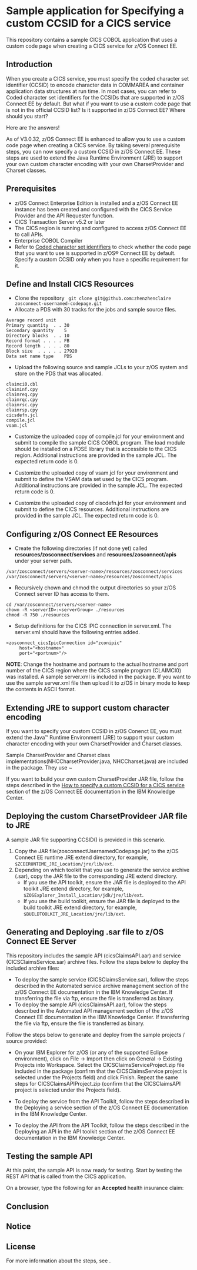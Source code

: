# Sample application for Specifying a custom CCSID for a CICS service

This repository contains a sample CICS COBOL application that uses a custom code page when creating a CICS service for z/OS Connect EE. 

## Introduction
When you create a CICS service, you must specify the coded character set identifier (CCSID) to encode character data in COMMAREA and container application data structures at run time. In most cases, you can refer to Coded character set identifiers for the CCSIDs that are supported in z/OS Connect EE by default. But what if you want to use a custom code page that is not in the official CCSID list? Is it supported in z/OS Connect EE? Where should you start?

Here are the answers!

As of V3.0.32, z/OS Connect EE is enhanced to allow you to use a custom code page when creating a CICS service. By taking several prerequisite steps, you can now specify a custom CCSID in z/OS Connect EE. These steps are used to extend the Java Runtime Environment (JRE) to support your own custom character encoding with your own CharsetProvider and Charset classes.

## Prerequisites
- z/OS Connect Enterprise Edition is installed and a z/OS Connect EE instance has been created and configured with the CICS Service Provider and the API Requester function.
- CICS Transaction Server v5.2 or later
- The CICS region is running and configured to access z/OS Connect EE to call APIs.
- Enterprise COBOL Compiler
- Refer to [Coded character set identifiers](https://www-03preprod.ibm.com/support/knowledgecenter/SS4SVW_E29022/designing/ccsid_list.html) to check whether the code page that you want to use is supported in z/OS® Connect EE by default. Specify a custom CCSID only when you have a specific requirement for it.

## Define and Install CICS Resources 
- Clone the repository ``` git clone git@github.com:zhenzhenclaire zosconnect-usernamed-codepage.git```
- Allocate a PDS with 30 tracks for the jobs and sample source files.
```
Average record unit
Primary quantity  . . 30
Secondary quantity    5
Directory blocks  . . 10
Record format . . . . FB
Record length . . . . 80
Block size  . . . . . 27920
Data set name type    PDS
```

- Upload the following source and sample JCLs to your z/OS system and store on the PDS that was allocated.
```
claimci0.cbl
claiminf.cpy
claimreq.cpy
claimrqc.cpy
claimrsc.cpy
claimrsp.cpy
cicsdefn.jcl
compile.jcl
vsam.jcl
```

- Customize the uploaded copy of compile.jcl for your environment and submit to compile the sample CICS COBOL program. The load module should be installed on a PDSE library that is accessible to the CICS region. Additional instructions are provided in the sample JCL. The expected return code is 0.

- Customize the uploaded copy of vsam.jcl for your environment and submit to define the VSAM data set used by the CICS program. Additional instructions are provided in the sample JCL. The expected return code is 0.

- Customize the uploaded copy of ciscdefn.jcl for your environment and submit to define the CICS resources. Additional instructions are provided in the sample JCL. The expected return code is 0.

## Configuring z/OS Connect EE Resources
- Create the following directories (if not done yet) called **resources/zosconnect/services** and **resources/zosconnect/apis** under your server path.

```shell
/var/zosconnect/servers/<server-name>/resources/zosconnect/services
/var/zosconnect/servers/<server-name>/resources/zosconnect/apis
```

- Recursively chown and chmod the output directories so your z/OS Connect server ID has access to them.
```shell
cd /var/zosconnect/servers/<server-name>
chown -R <serverID>:<serverGroup> ./resources
chmod -R 750 ./resources
```

- Setup definitions for the CICS IPIC connection in server.xml. The server.xml should have the following entries added.
```shell
<zosconnect_cicsIpicConnection id="zconipic"
	 host="<hostname>"
	 port="<portnum>"/>
```

**NOTE**: Change the hostname and portnum to the actual hostname and port number of the CICS region where the CICS sample program (CLAIMCI0) was installed. A sample server.xml is included in the package. If you want to use the sample server.xml file then upload it to z/OS in binary mode to keep the contents in ASCII format.

## Extending JRE to support custom character encoding
If you want to specify your custom CCSID in z/OS Conenct EE, you must extend the Java™ Runtime Environment (JRE) to support your custom character encoding with your own CharsetProvider and Charset classes. 

Sample CharsetProvider and Charset class implementations(NHCCharsetProvider.java, NHCCharset.java) are included in the package. They use ~

If you want to build your own custom CharsetProvider JAR file, follow the steps described in the [How to specify a custom CCSID for a CICS service](https://www-03preprod.ibm.com/support/knowledgecenter/SS4SVW_E29022/designing/specify_custom_ccsid.html) section of the z/OS Connect EE documentation in the IBM Knowledge Center. 

## Deploying the custom CharsetProvideer JAR file to JRE
A sample JAR file supporting CCSID() is provided in this scenario. 
1. Copy the JAR file(zosconnectUsernamedCodepage.jar) to the z/OS Connect EE runtime JRE extend directory, for example, ```$ZCEERUNTIME_JRE_Location/jre/lib/ext```.
2. Depending on which toolkit that you use to generate the service archive (.sar), copy the JAR file to the corresponding JRE extend directory.
    - If you use the API toolkit, ensure the JAR file is deployed to the API toolkit JRE extend directory, for example, `$ZOSExplorer_Install_Location/jdk/jre/lib/ext`.
    - If you use the build toolkit, ensure the JAR file is deployed to the build toolkit JRE extend directory, for example, `$BUILDTOOLKIT_JRE_Location/jre/lib/ext`.

## Generating and Deploying .sar file to z/OS Connect EE Server
This repository includes the sample API (cicsClaimsAPI.aar) and service (CICSClaimsService.sar) archive files.
Follow the steps below to deploy the included archive files:
- To deploy the sample service (CICSClaimsService.sar), follow the steps described in the Automated service archive management section of the z/OS Connect EE documentation in the IBM Knowledge Center. If transferring the file via ftp, ensure the file is transferred as binary.
- To deploy the sample API (cicsClaimsAPI.aar), follow the steps described in the Automated API management section of the z/OS Connect EE documentation in the IBM Knowledge Center. If transferring the file via ftp, ensure the file is transferred as binary.

Follow the steps below to generate and deploy from the sample projects / source provided:
- On your IBM Explorer for z/OS (or any of the supported Eclipse environment), click on File -> Import then click on General -> Existing Projects into Workspace. Select the CICSClaimsServiceProject.zip file included in the package (confirm that the CICSClaimsService project is selected under the Projects field) and click Finish. Repeat the same steps for CICSClaimsAPIProject.zip (confirm that the CICSClaimsAPI project is selected under the Projects field).

- To deploy the service from the API Toolkit, follow the steps described in the Deploying a service section of the z/OS Connect EE documentation in the IBM Knowledge Center.

- To deploy the API from the API Toolkit, follow the steps described in the Deploying an API in the API toolkit section of the z/OS Connect EE documentation in the IBM Knowledge Center.


## Testing the sample API
At this point, the sample API is now ready for testing. Start by testing the REST API that is called from the CICS application.

On a browser, type the following for an **Accepted** health insurance claim:


## Conclusion

## Notice 

## License 


 For more information about the steps,
see .
